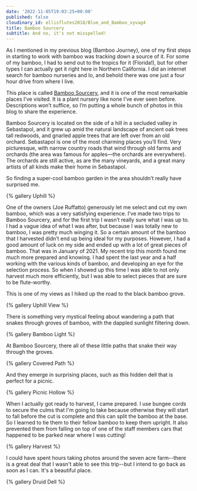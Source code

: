 ```yaml
---
date: '2022-11-05T19:03:25+00:00'
published: false
cloudinary_id: ellisflutes2018/Blue_and_Bamboo_xyvag4
title: Bamboo Sourcery
subtitle: And no, it's not misspelled!
---
```


As I mentioned in my previous blog (Bamboo Journey), one of my first steps in starting to work with bamboo was tracking down a source of it.  For some of my bamboo, I had to send out to the tropics for it (Florida!), but for other types I can actually get it right here in Northern California.  I did an internet search for bamboo nurseries and lo, and behold there was one just a four hour drive from where I live.

This place is called [Bamboo Sourcery](https://bamboosourcery.com/), and it is one of the most remarkable places I’ve visited.  It is a plant nursery like none I’ve ever seen before.  Descriptions won’t suffice, so I’m putting a whole bunch of photos in this blog to share the experience.

Bamboo Sourcery is located on the side of a hill in a secluded valley in Sebastapol, and it grew up amid the natural landscape of ancient oak trees tall redwoods, and gnarled apple trees that are left over from an old orchard.  Sebastapol is one of the most charming places you’ll find.  Very picturesque, with narrow country roads that wind through old farms and orchards (the area was famous for apples—the orchards are everywhere).  The orchards are still active, as are the many vineyards, and a great many artists of all kinds make their home in Sebastapol.

So finding a super-cool bamboo garden in the area shouldn’t really have surprised me.  

{% gallery Uphill %}

One of the owners (Joe Ruffatto) generously let me select and cut my own bamboo, which was a very satisfying experience.  I’ve made two trips to Bamboo Sourcery, and for the first trip I wasn’t really sure what I was up to.  I had a vague idea of what I was after, but because I was totally new to bamboo, I was pretty much winging it.  So a certain amount of the bamboo that I harvested didn’t end up being ideal for my purposes.  However, I had a good amount of luck on my side and ended up with a lot of great pieces of bamboo.  That was in January of 2021.  My recent trip this month found me much more prepared and knowing.  I had spent the last year and a half working with the various kinds of bamboo, and developing an eye for the selection process.    So when I showed up this time I was able to not only harvest much more efficiently, but I was able to select pieces that are sure to be flute-worthy.

This is one of my views as I hiked up the road to the black bamboo grove.

{% gallery Uphill View %}

There is something very mystical feeling about wandering a path that snakes through groves of bamboo, with the dappled sunlight filtering down.

{% gallery Bamboo Light %}

At Bamboo Sourcery, there all of these little paths that snake their way through the groves.

{% gallery Covered Path %}

And they emerge in surprising places, such as this hidden dell that is perfect for a picnic.

{% gallery Picnic Hollow %}

When I actually got ready to harvest, I came prepared.  I use bungee cords to secure the culms that I'm going to take because otherwise they will start to fall before the cut is complete and this can split the bamboo at the base.  So I learned to tie them to their fellow bamboo to keep them upright.   It also prevented them from falling on top of one of the staff members cars that happened to be parked near where I was cutting!

{% gallery Harvest %}

I could have spent hours taking photos around the seven acre farm--there is a great deal that I wasn't able to see this trip--but I intend to go back as soon as I can.  It's a beautiful place.

{% gallery Druid Dell %}
